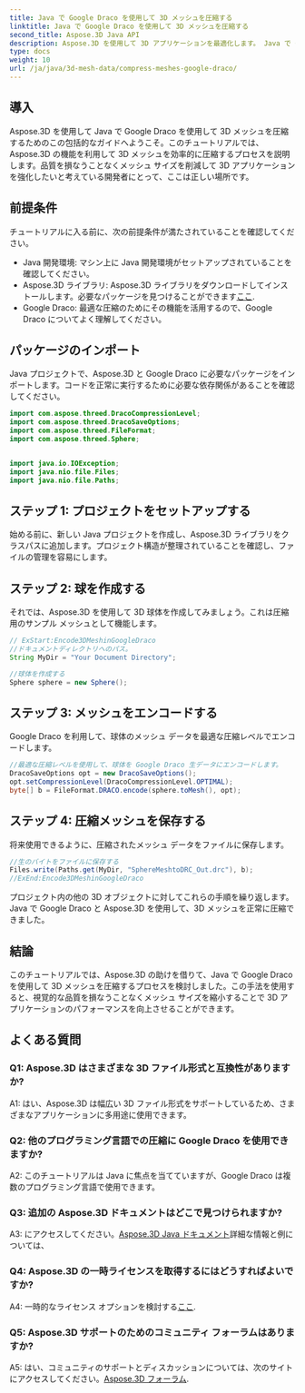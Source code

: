 ```yaml
---
title: Java で Google Draco を使用して 3D メッシュを圧縮する
linktitle: Java で Google Draco を使用して 3D メッシュを圧縮する
second_title: Aspose.3D Java API
description: Aspose.3D を使用して 3D アプリケーションを最適化します。 Java で Google Draco を使用してメッシュを圧縮する方法を学びます。効率的な 3D 開発のために、ステップバイステップのガイドに従ってください。
type: docs
weight: 10
url: /ja/java/3d-mesh-data/compress-meshes-google-draco/
---
```

## 導入

Aspose.3D を使用して Java で Google Draco を使用して 3D メッシュを圧縮するためのこの包括的なガイドへようこそ。このチュートリアルでは、Aspose.3D の機能を利用して 3D メッシュを効率的に圧縮するプロセスを説明します。品質を損なうことなくメッシュ サイズを削減して 3D アプリケーションを強化したいと考えている開発者にとって、ここは正しい場所です。

## 前提条件

チュートリアルに入る前に、次の前提条件が満たされていることを確認してください。

- Java 開発環境: マシン上に Java 開発環境がセットアップされていることを確認してください。
-  Aspose.3D ライブラリ: Aspose.3D ライブラリをダウンロードしてインストールします。必要なパッケージを見つけることができます[ここ](https://releases.aspose.com/3d/java/).
- Google Draco: 最適な圧縮のためにその機能を活用するので、Google Draco についてよく理解してください。

## パッケージのインポート

Java プロジェクトで、Aspose.3D と Google Draco に必要なパッケージをインポートします。コードを正常に実行するために必要な依存関係があることを確認してください。

```java
import com.aspose.threed.DracoCompressionLevel;
import com.aspose.threed.DracoSaveOptions;
import com.aspose.threed.FileFormat;
import com.aspose.threed.Sphere;


import java.io.IOException;
import java.nio.file.Files;
import java.nio.file.Paths;
```

## ステップ 1: プロジェクトをセットアップする

始める前に、新しい Java プロジェクトを作成し、Aspose.3D ライブラリをクラスパスに追加します。プロジェクト構造が整理されていることを確認し、ファイルの管理を容易にします。

## ステップ 2: 球を作成する

それでは、Aspose.3D を使用して 3D 球体を作成してみましょう。これは圧縮用のサンプル メッシュとして機能します。

```java
// ExStart:Encode3DMeshinGoogleDraco
//ドキュメントディレクトリへのパス。
String MyDir = "Your Document Directory";

//球体を作成する
Sphere sphere = new Sphere();
```

## ステップ 3: メッシュをエンコードする

Google Draco を利用して、球体のメッシュ データを最適な圧縮レベルでエンコードします。

```java
//最適な圧縮レベルを使用して、球体を Google Draco 生データにエンコードします。
DracoSaveOptions opt = new DracoSaveOptions();
opt.setCompressionLevel(DracoCompressionLevel.OPTIMAL);
byte[] b = FileFormat.DRACO.encode(sphere.toMesh(), opt);
```

## ステップ 4: 圧縮メッシュを保存する

将来使用できるように、圧縮されたメッシュ データをファイルに保存します。

```java
//生のバイトをファイルに保存する
Files.write(Paths.get(MyDir, "SphereMeshtoDRC_Out.drc"), b);
//ExEnd:Encode3DMeshinGoogleDraco
```

プロジェクト内の他の 3D オブジェクトに対してこれらの手順を繰り返します。 Java で Google Draco と Aspose.3D を使用して、3D メッシュを正常に圧縮できました。

## 結論

このチュートリアルでは、Aspose.3D の助けを借りて、Java で Google Draco を使用して 3D メッシュを圧縮するプロセスを検討しました。この手法を使用すると、視覚的な品質を損なうことなくメッシュ サイズを縮小することで 3D アプリケーションのパフォーマンスを向上させることができます。

## よくある質問

### Q1: Aspose.3D はさまざまな 3D ファイル形式と互換性がありますか?

A1: はい、Aspose.3D は幅広い 3D ファイル形式をサポートしているため、さまざまなアプリケーションに多用途に使用できます。

### Q2: 他のプログラミング言語での圧縮に Google Draco を使用できますか?

A2: このチュートリアルは Java に焦点を当てていますが、Google Draco は複数のプログラミング言語で使用できます。

### Q3: 追加の Aspose.3D ドキュメントはどこで見つけられますか?

 A3: にアクセスしてください。[Aspose.3D Java ドキュメント](https://reference.aspose.com/3d/java/)詳細な情報と例については、

### Q4: Aspose.3D の一時ライセンスを取得するにはどうすればよいですか?

 A4: 一時的なライセンス オプションを検討する[ここ](https://purchase.aspose.com/temporary-license/).

### Q5: Aspose.3D サポートのためのコミュニティ フォーラムはありますか?

 A5: はい、コミュニティのサポートとディスカッションについては、次のサイトにアクセスしてください。[Aspose.3D フォーラム](https://forum.aspose.com/c/3d/18).